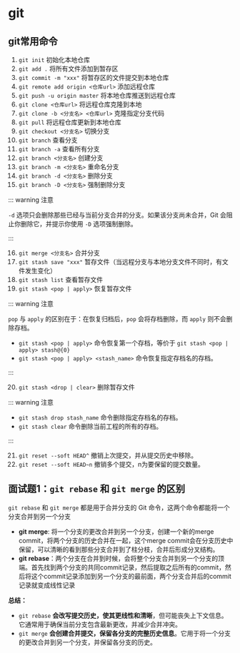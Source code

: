 # git

## git常用命令

1. `git init` 初始化本地仓库
2. `git add .` 将所有文件添加到暂存区
3. `git commit -m "xxx"` 将暂存区的文件提交到本地仓库
4. `git remote add origin <仓库url>` 添加远程仓库
5. `git push -u origin master` 将本地仓库推送到远程仓库
6. `git clone <仓库url>` 将远程仓库克隆到本地
7. `git clone -b <分支名> <仓库url>` 克隆指定分支代码
8. `git pull` 将远程仓库更新到本地仓库
9. `git checkout <分支名>` 切换分支
10. `git branch` 查看分支
11. `git branch -a` 查看所有分支
12. `git branch <分支名>` 创建分支
13. `git branch -m <分支名>` 重命名分支
14. `git branch -d <分支名>` 删除分支
15. `git branch -D <分支名>` 强制删除分支

::: warning 注意

`-d` 选项只会删除那些已经与当前分支合并的分支。如果该分支尚未合并，Git 会阻止你删除它，并提示你使用 `-D` 选项强制删除。

:::

16. `git merge <分支名>` 合并分支
17. `git stash save "xxx"` 暂存文件（当远程分支与本地分支文件不同时，有文件发生变化）
18. `git stash list` 查看暂存文件
19. `git stash <pop | apply>` 恢复暂存文件

::: warning 注意

`pop` 与 `apply` 的区别在于：在恢复归档后，`pop` 会将存档删除，而 `apply` 则不会删除存档。

- `git stash <pop | apply>` 命令恢复第一个存档，等价于 `git stash <pop | apply> stash@{0}`
- `git stash <pop | apply> <stash_name>` 命令恢复指定存档名的存档。

:::

20. `git stash <drop | clear>` 删除暂存文件

::: warning 注意

- `git stash drop stash_name` 命令删除指定存档名的存档。
- `git stash clear` 命令删除当前工程的所有的存档。

:::

21. `git reset --soft HEAD^` 撤销上次提交，并从提交历史中移除。
22. `git reset --soft HEAD~n` 撤销多个提交，n为要保留的提交数量。

## 面试题1：`git rebase` 和 `git merge` 的区别

`git rebase` 和 `git merge` 都是用于合并分支的 Git 命令，这两个命令都能将一个分支合并到另一个分支

- **git merge**: 将一个分支的更改合并到另一个分支，创建一个新的merge commit，将两个分支的历史合并在一起，这个merge commit会在分支历史中保留，可以清晰的看到那些分支合并到了柱分枝，合并后形成分叉结构。
- **git rebase**：两个分支在合并到时候，会将整个分支合并到另一个分支的顶端。首先找到两个分支的共同commit记录，然后提取之后所有的commit，然后将这个commit记录添加到另一个分支的最前面，两个分支合并后的commit记录就变成线性记录 

**总结：**
- `git rebase` **会改写提交历史，使其更线性和清晰**，但可能丧失上下文信息。它通常用于确保当前分支包含最新更改，并减少合并冲突。
- `git merge` **会创建合并提交，保留各分支的完整历史信息**。它用于将一个分支的更改合并到另一个分支，并保留各分支的历史。 